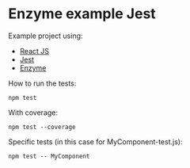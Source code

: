 # Enzyme example Jest

Example project using:

- [React JS](https://facebook.github.io/react/)
- [Jest](https://facebook.github.io/jest/) 
- [Enzyme](https://github.com/airbnb/enzyme)

How to run the tests:

```
npm test
```

With coverage:

```
npm test --coverage
```

Specific tests (in this case for MyComponent-test.js):
```
npm test -- MyComponent
```
